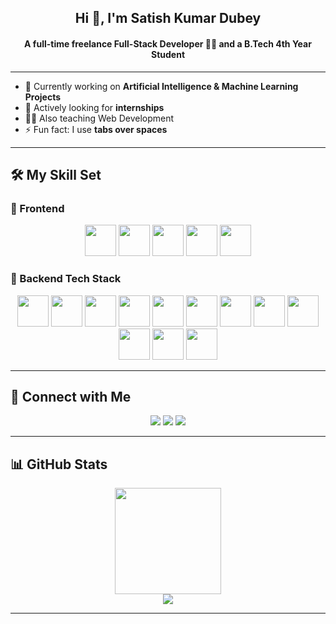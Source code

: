 <h2 align="center">Hi 👋, I'm Satish Kumar Dubey</h2>
<h4 align="center">A full-time freelance Full-Stack Developer 👨‍💻 and a B.Tech 4th Year Student</h4>

---

- 🔭 Currently working on **Artificial Intelligence & Machine Learning Projects**   
- 🌱 Actively looking for **internships**  
- 🧑‍🏫 Also teaching Web Development  
- ⚡ Fun fact: I use **tabs over spaces**

---

## 🛠️ My Skill Set

### 🚀 Frontend
<div align="center">
  <img src="https://profilinator.rishav.dev/skills-assets/html5-original-wordmark.svg" height="50" />
  <img src="https://profilinator.rishav.dev/skills-assets/css3-original-wordmark.svg" height="50" />
  <img src="https://profilinator.rishav.dev/skills-assets/javascript-original.svg" height="50" />
  <img src="https://profilinator.rishav.dev/skills-assets/react-original-wordmark.svg" height="50" />
  <img src="https://profilinator.rishav.dev/skills-assets/bootstrap-plain.svg" height="50" />
</div>

### 🚀 Backend Tech Stack
<div align="center">  
  <img src="https://profilinator.rishav.dev/skills-assets/nodejs-original-wordmark.svg" height="50" />
  <img src="https://profilinator.rishav.dev/skills-assets/php-original.svg" height="50" />
  <img src="https://profilinator.rishav.dev/skills-assets/mysql-original-wordmark.svg" height="50" />
  <img src="https://profilinator.rishav.dev/skills-assets/mongodb-original-wordmark.svg" height="50" />
  <img src="https://profilinator.rishav.dev/skills-assets/python-original.svg" height="50" />
  <img src="https://profilinator.rishav.dev/skills-assets/java-original-wordmark.svg" height="50" />
  <img src="https://profilinator.rishav.dev/skills-assets/keras.png" height="50" />
  <img src="https://profilinator.rishav.dev/skills-assets/opencv-icon.svg" height="50" />
  <img src="https://profilinator.rishav.dev/skills-assets/gnu_bash-icon.svg" height="50" />
  <img src="https://profilinator.rishav.dev/skills-assets/linux-original.svg" height="50" />
  <img src="https://profilinator.rishav.dev/skills-assets/nginx-original.svg" height="50" />
  <img src="https://profilinator.rishav.dev/skills-assets/git-scm-icon.svg" height="50" />
</div>  

---

## 🔗 Connect with Me
<div align="center">
  <a href="https://github.com/Satishdubey007"><img src="https://img.shields.io/badge/github-%2324292e.svg?&style=for-the-badge&logo=github&logoColor=white" /></a>
  <a href="https://www.linkedin.com/in/satish-kumar-dubey-265345320/"><img src="https://img.shields.io/badge/linkedin-%231E77B5.svg?&style=for-the-badge&logo=linkedin&logoColor=white" /></a>
  <a href="https://www.instagram.com/satish_dwivedi__896"><img src="https://img.shields.io/badge/instagram-%23E4405F.svg?&style=for-the-badge&logo=instagram&logoColor=white" /></a>
</div>  

---

## 📊 GitHub Stats
<div align="center">
  <img src="https://github-readme-stats.vercel.app/api?username=Satishdubey007&show_icons=true&theme=radical&hide_border=true" height="170" />
</div>

<div align="center">
  <img src="https://github-readme-stats.vercel.app/api/top-langs/?username=Satishdubey007&layout=compact&theme=radical" />
</div>

---

